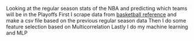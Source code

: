 Looking at the regular season stats of the NBA and predicting which teams will be in the Playoffs
First I scrape data from [basketball reference](https://www.basketball-reference.com/) and make a csv file based on the previous regular season data
Then I do some feature selection based on Multicorrelation
Lastly I do my machine learning and MLP
